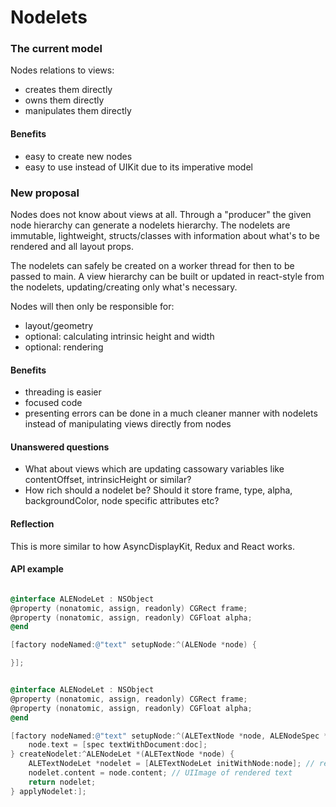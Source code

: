# Nodelets


### The current model

Nodes relations to views:

- creates them directly
- owns them directly
- manipulates them directly

#### Benefits

- easy to create new nodes
- easy to use instead of UIKit due to its imperative model


### New proposal

Nodes does not know about views at all. Through a "producer" the given node hierarchy can generate a nodelets hierarchy. The nodelets are immutable, lightweight, structs/classes with information about what's to be rendered and all layout props.

The nodelets can safely be created on a worker thread for then to be passed to main. A view hierarchy can be built or updated in react-style from the nodelets, updating/creating only what's necessary.

Nodes will then only be responsible for:

- layout/geometry
- optional: calculating intrinsic height and width
- optional: rendering

#### Benefits

- threading is easier
- focused code
- presenting errors can be done in a much cleaner manner with nodelets instead of manipulating views directly from nodes

#### Unanswered questions

- What about views which are updating cassowary variables like contentOffset, intrinsicHeight or similar?
- How rich should a nodelet be? Should it store frame, type, alpha, backgroundColor, node specific attributes etc?

#### Reflection

This is more similar to how AsyncDisplayKit, Redux and React works.

#### API example


```objective-c

@interface ALENodeLet : NSObject
@property (nonatomic, assign, readonly) CGRect frame;
@property (nonatomic, assign, readonly) CGFloat alpha;
@end

[factory nodeNamed:@"text" setupNode:^(ALENode *node) {

}];

```

```objective-c

@interface ALENodeLet : NSObject
@property (nonatomic, assign, readonly) CGRect frame;
@property (nonatomic, assign, readonly) CGFloat alpha;
@end

[factory nodeNamed:@"text" setupNode:^(ALETextNode *node, ALENodeSpec *spec, NSDictionary *doc) {
    node.text = [spec textWithDocument:doc];
} createNodelet:^ALENodeLet *(ALETextNode *node) {
    ALETextNodeLet *nodelet = [ALETextNodeLet initWithNode:node]; // reads geometry
    nodelet.content = node.content; // UIImage of rendered text
    return nodelet;
} applyNodelet:];
```
